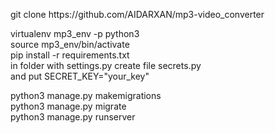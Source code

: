 <p>git clone https://github.com/AIDARXAN/mp3-video_converter</p>

virtualenv mp3_env -p python3
<br>
source mp3_env/bin/activate
<br>
pip install -r requirements.txt
<br>
in folder with settings.py create file secrets.py
<br>
and put SECRET_KEY="your_key"
<br>

python3 manage.py makemigrations<br>
python3 manage.py migrate <br>
python3 manage.py runserver<br>
